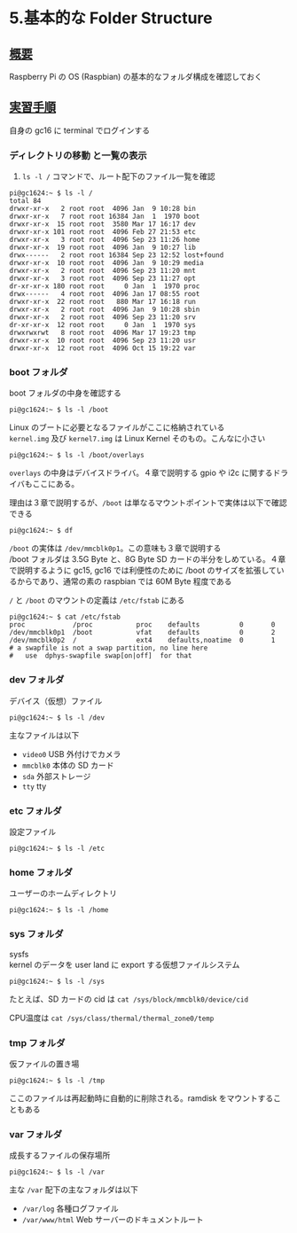 # 5.基本的な Folder Structure

## <u>概要</u>
Raspberry Pi の OS (Raspbian) の基本的なフォルダ構成を確認しておく

## <u>実習手順</u>
自身の gc16 に terminal でログインする

### ディレクトリの移動 と一覧の表示
1. `ls -l /` コマンドで、ルート配下のファイル一覧を確認

```
pi@gc1624:~ $ ls -l /
total 84
drwxr-xr-x   2 root root  4096 Jan  9 10:28 bin
drwxr-xr-x   7 root root 16384 Jan  1  1970 boot
drwxr-xr-x  15 root root  3580 Mar 17 16:17 dev
drwxr-xr-x 101 root root  4096 Feb 27 21:53 etc
drwxr-xr-x   3 root root  4096 Sep 23 11:26 home
drwxr-xr-x  19 root root  4096 Jan  9 10:27 lib
drwx------   2 root root 16384 Sep 23 12:52 lost+found
drwxr-xr-x  10 root root  4096 Jan  9 10:29 media
drwxr-xr-x   2 root root  4096 Sep 23 11:20 mnt
drwxr-xr-x   3 root root  4096 Sep 23 11:27 opt
dr-xr-xr-x 180 root root     0 Jan  1  1970 proc
drwx------   4 root root  4096 Jan 17 08:55 root
drwxr-xr-x  22 root root   880 Mar 17 16:18 run
drwxr-xr-x   2 root root  4096 Jan  9 10:28 sbin
drwxr-xr-x   2 root root  4096 Sep 23 11:20 srv
dr-xr-xr-x  12 root root     0 Jan  1  1970 sys
drwxrwxrwt   8 root root  4096 Mar 17 19:23 tmp
drwxr-xr-x  10 root root  4096 Sep 23 11:20 usr
drwxr-xr-x  12 root root  4096 Oct 15 19:22 var
```

### boot フォルダ
boot フォルダの中身を確認する

```
pi@gc1624:~ $ ls -l /boot
```

Linux のブートに必要となるファイルがここに格納されている  
`kernel.img` 及び `kernel7.img` は Linux Kernel そのもの。こんなに小さい


```
pi@gc1624:~ $ ls -l /boot/overlays
```
`overlays` の中身はデバイスドライバ。４章で説明する gpio や i2c に関するドライバもここにある。

理由は３章で説明するが、`/boot` は単なるマウントポイントで実体は以下で確認できる
```
pi@gc1624:~ $ df
```

`/boot` の実体は `/dev/mmcblk0p1`。この意味も３章で説明する  
/boot フォルダは 3.5G Byte と、8G Byte SD カードの半分をしめている。４章で説明するように gc15, gc16 では利便性のために /boot のサイズを拡張しているからであり、通常の素の raspbian では 60M Byte 程度である

`/` と `/boot` のマウントの定義は `/etc/fstab` にある
```
pi@gc1624:~ $ cat /etc/fstab
proc            /proc           proc    defaults          0       0
/dev/mmcblk0p1  /boot           vfat    defaults          0       2
/dev/mmcblk0p2  /               ext4    defaults,noatime  0       1
# a swapfile is not a swap partition, no line here
#   use  dphys-swapfile swap[on|off]  for that
```

### dev フォルダ
デバイス（仮想）ファイル
```
pi@gc1624:~ $ ls -l /dev
```

主なファイルは以下
- `video0` USB 外付けでカメラ
- `mmcblk0` 本体の SD カード
- `sda` 外部ストレージ
- `tty` tty

### etc フォルダ
設定ファイル
```
pi@gc1624:~ $ ls -l /etc
```

### home フォルダ
ユーザーのホームディレクトリ
```
pi@gc1624:~ $ ls -l /home
```

### sys フォルダ
sysfs  
kernel のデータを user land に export する仮想ファイルシステム
```
pi@gc1624:~ $ ls -l /sys
```

たとえば、SD カードの cid は
`cat /sys/block/mmcblk0/device/cid`

CPU温度は
`cat /sys/class/thermal/thermal_zone0/temp`

### tmp フォルダ
仮ファイルの置き場
```
pi@gc1624:~ $ ls -l /tmp
```
ここのファイルは再起動時に自動的に削除される。ramdisk をマウントすることもある

### var フォルダ
成長するファイルの保存場所
```
pi@gc1624:~ $ ls -l /var
```

主な `/var` 配下の主なフォルダは以下
- `/var/log` 各種ログファイル
- `/var/www/html` Web サーバーのドキュメントルート

